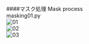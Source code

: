 ####マスク処理 Mask process<br>
masking01.py<br>
![01](https://cloud.githubusercontent.com/assets/17031124/22665760/4b3a3044-ecf9-11e6-91bc-88420c8b01bd.png)<br>
![02](https://cloud.githubusercontent.com/assets/17031124/22665761/4b64084c-ecf9-11e6-94d5-039d31db3752.png)<br>
![03](https://cloud.githubusercontent.com/assets/17031124/22665762/4b775c94-ecf9-11e6-80f0-a793e6b85edd.png)<br>